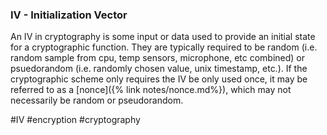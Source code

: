 ### IV - Initialization Vector
An IV in cryptography is some input or data used to provide an initial state for a cryptographic function. They are typically required to be random (i.e. random sample from cpu, temp sensors, microphone, etc combined) or psuedorandom (i.e. randomly chosen value, unix timestamp, etc.).
If the cryptographic scheme only requires the IV be only used once, it may be referred to as a [nonce]({% link notes/nonce.md%}), which may not necessarily be random or pseudorandom. 

#IV #encryption #cryptography 